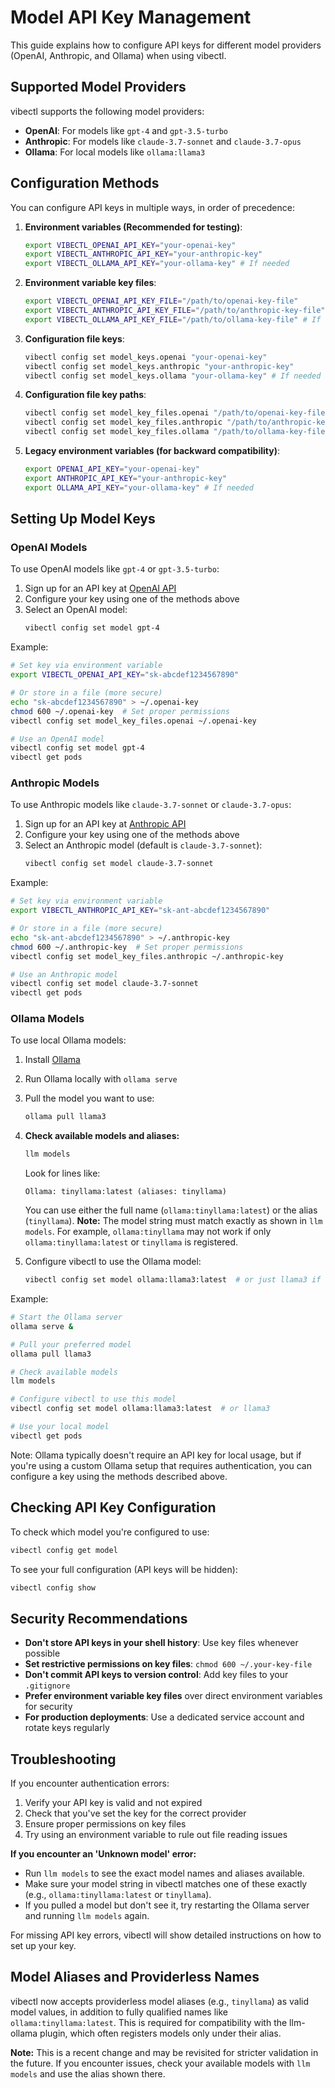 # Model API Key Management

This guide explains how to configure API keys for different model providers (OpenAI, Anthropic, and Ollama) when using vibectl.

## Supported Model Providers

vibectl supports the following model providers:

- **OpenAI**: For models like `gpt-4` and `gpt-3.5-turbo`
- **Anthropic**: For models like `claude-3.7-sonnet` and `claude-3.7-opus`
- **Ollama**: For local models like `ollama:llama3`

## Configuration Methods

You can configure API keys in multiple ways, in order of precedence:

1. **Environment variables (Recommended for testing)**:
   ```sh
   export VIBECTL_OPENAI_API_KEY="your-openai-key"
   export VIBECTL_ANTHROPIC_API_KEY="your-anthropic-key"
   export VIBECTL_OLLAMA_API_KEY="your-ollama-key" # If needed
   ```

2. **Environment variable key files**:
   ```sh
   export VIBECTL_OPENAI_API_KEY_FILE="/path/to/openai-key-file"
   export VIBECTL_ANTHROPIC_API_KEY_FILE="/path/to/anthropic-key-file"
   export VIBECTL_OLLAMA_API_KEY_FILE="/path/to/ollama-key-file" # If needed
   ```

3. **Configuration file keys**:
   ```sh
   vibectl config set model_keys.openai "your-openai-key"
   vibectl config set model_keys.anthropic "your-anthropic-key"
   vibectl config set model_keys.ollama "your-ollama-key" # If needed
   ```

4. **Configuration file key paths**:
   ```sh
   vibectl config set model_key_files.openai "/path/to/openai-key-file"
   vibectl config set model_key_files.anthropic "/path/to/anthropic-key-file"
   vibectl config set model_key_files.ollama "/path/to/ollama-key-file" # If needed
   ```

5. **Legacy environment variables (for backward compatibility)**:
   ```sh
   export OPENAI_API_KEY="your-openai-key"
   export ANTHROPIC_API_KEY="your-anthropic-key"
   export OLLAMA_API_KEY="your-ollama-key" # If needed
   ```

## Setting Up Model Keys

### OpenAI Models

To use OpenAI models like `gpt-4` or `gpt-3.5-turbo`:

1. Sign up for an API key at [OpenAI API](https://platform.openai.com/)
2. Configure your key using one of the methods above
3. Select an OpenAI model:
   ```sh
   vibectl config set model gpt-4
   ```

Example:
```sh
# Set key via environment variable
export VIBECTL_OPENAI_API_KEY="sk-abcdef1234567890"

# Or store in a file (more secure)
echo "sk-abcdef1234567890" > ~/.openai-key
chmod 600 ~/.openai-key  # Set proper permissions
vibectl config set model_key_files.openai ~/.openai-key

# Use an OpenAI model
vibectl config set model gpt-4
vibectl get pods
```

### Anthropic Models

To use Anthropic models like `claude-3.7-sonnet` or `claude-3.7-opus`:

1. Sign up for an API key at [Anthropic API](https://console.anthropic.com/)
2. Configure your key using one of the methods above
3. Select an Anthropic model (default is `claude-3.7-sonnet`):
   ```sh
   vibectl config set model claude-3.7-sonnet
   ```

Example:
```sh
# Set key via environment variable
export VIBECTL_ANTHROPIC_API_KEY="sk-ant-abcdef1234567890"

# Or store in a file (more secure)
echo "sk-ant-abcdef1234567890" > ~/.anthropic-key
chmod 600 ~/.anthropic-key  # Set proper permissions
vibectl config set model_key_files.anthropic ~/.anthropic-key

# Use an Anthropic model
vibectl config set model claude-3.7-sonnet
vibectl get pods
```

### Ollama Models

To use local Ollama models:

1. Install [Ollama](https://ollama.ai/)
2. Run Ollama locally with `ollama serve`
3. Pull the model you want to use:
   ```sh
   ollama pull llama3
   ```
4. **Check available models and aliases:**
   ```sh
   llm models
   ```
   Look for lines like:
   ```
   Ollama: tinyllama:latest (aliases: tinyllama)
   ```
   You can use either the full name (`ollama:tinyllama:latest`) or the alias (`tinyllama`).
   **Note:** The model string must match exactly as shown in `llm models`. For example, `ollama:tinyllama` may not work if only `ollama:tinyllama:latest` or `tinyllama` is registered.

5. Configure vibectl to use the Ollama model:
   ```sh
   vibectl config set model ollama:llama3:latest  # or just llama3 if that's the alias
   ```

Example:
```sh
# Start the Ollama server
ollama serve &

# Pull your preferred model
ollama pull llama3

# Check available models
llm models

# Configure vibectl to use this model
vibectl config set model ollama:llama3:latest  # or llama3

# Use your local model
vibectl get pods
```

Note: Ollama typically doesn't require an API key for local usage, but if you're using a custom Ollama setup that requires authentication, you can configure a key using the methods described above.

## Checking API Key Configuration

To check which model you're configured to use:
```sh
vibectl config get model
```

To see your full configuration (API keys will be hidden):
```sh
vibectl config show
```

## Security Recommendations

- **Don't store API keys in your shell history**: Use key files whenever possible
- **Set restrictive permissions on key files**: `chmod 600 ~/.your-key-file`
- **Don't commit API keys to version control**: Add key files to your `.gitignore`
- **Prefer environment variable key files** over direct environment variables for security
- **For production deployments**: Use a dedicated service account and rotate keys regularly

## Troubleshooting

If you encounter authentication errors:

1. Verify your API key is valid and not expired
2. Check that you've set the key for the correct provider
3. Ensure proper permissions on key files
4. Try using an environment variable to rule out file reading issues

**If you encounter an 'Unknown model' error:**
- Run `llm models` to see the exact model names and aliases available.
- Make sure your model string in vibectl matches one of these exactly (e.g., `ollama:tinyllama:latest` or `tinyllama`).
- If you pulled a model but don't see it, try restarting the Ollama server and running `llm models` again.

For missing API key errors, vibectl will show detailed instructions on how to set up your key.

## Model Aliases and Providerless Names

vibectl now accepts providerless model aliases (e.g., `tinyllama`) as valid model values, in addition to fully qualified names like `ollama:tinyllama:latest`. This is required for compatibility with the llm-ollama plugin, which often registers models only under their alias.

**Note:** This is a recent change and may be revisited for stricter validation in the future. If you encounter issues, check your available models with `llm models` and use the alias shown there.
